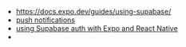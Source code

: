 - https://docs.expo.dev/guides/using-supabase/
- [push notifications](https://supabase.com/docs/guides/functions/examples/push-notifications?queryGroups=platform&platform=expo)
- [using Supabase auth with Expo and React Native](https://supabase.com/docs/guides/getting-started/tutorials/with-expo-react-native)
- 